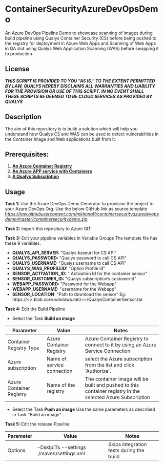 # ContainerSecurityAzureDevOpsDemo
An Azure DevOps Pipeline Demo to showcase scanning of images during build pipeline using Qualys Container Security (CS) before being pushed to the registry for deployment in Azure Web Apps and Scanning of Web Apps in QA slot using Qualys Web Application Scanning (WAS) before swapping it to production

## License
_**THIS SCRIPT IS PROVIDED TO YOU "AS IS."  TO THE EXTENT PERMITTED BY LAW, QUALYS HEREBY DISCLAIMS ALL WARRANTIES AND LIABILITY FOR THE PROVISION OR USE OF THIS SCRIPT.  IN NO EVENT SHALL THESE SCRIPTS BE DEEMED TO BE CLOUD SERVICES AS PROVIDED BY QUALYS**_

## Description
The aim of this repository is to build a solution which will help you understand how Qualys CS and WAS can be used to detect vulnerabilities in the Container Image and Web applications built from it.

## **Prerequisites:**
  1. [**An Azure Container Registry**](/examples/azurecontainerregistry.md)
  2. [**An Azure APP service with Containers**](/examples/azureappservice.md)
  3. [**A Qualys Subscription**](https://www.qualys.com/free-trial/)
 
## Usage
**Task 1:** Use the Azure DevOps Demo Generator to provision the project to your Azure DevOps Org. Use the below GitHub link as source template
_https://raw.githubusercontent.com/mkhanal1/containersecurityazuredevopsdemo/master/containersecuritydemo.zip_

**Task 2:** Import this repository to Azure GIT

**Task 3:** Edit your pipeline variables in Variable Groups
The template file has these 9 variables.

  * **QUALYS_API_SERVER:** "Qualys baseurl for CS API"
  * **QUALYS_PASSWORD:** "Qualys password to call CS API"
  * **QUALYS_USERNAME:** "Qualys username to call CS API"
  * **QUALYS_WAS_PROFILEID:** "Option Profile Id"
  * **SENSOR_ACTIVATION_ID:** " Activation Id for the container sensor"
  * **SENSOR_CUSTOMER_ID:** "Qualys subscription’s customerId"
  * **WEBAPP_PASSWORD:** "Password for the Webapp"
  * **WEBAPP_USERNAME:** "username for the Webapp"
  * **SENSOR_LOCATION:** "Path to download the sensor"
  Eg: https://<<storage-account>>.blob.core.windows.net/<<container-name>>/QualysContainerSensor.tar
  
**Task 4:** Edit the Build Pipeline

  * Select the Task **Build an image**
  
  Parameter|Value|Notes|
  ---------|-----|-----|
  Container Registry Type | Azure Container Registry | Azure Container Registry to connect to it by using an Azure Service Connection |
  Azure subscription | Name of service connection | select the Azure subscription from the list and click 'Authorize'. |
  Azure Container Registry | Name of the registry | The container image will be built and pushed to this container registry in the selected Azure Subscription |
  
  * Select the Task **Push an image**
  Use the same parameters as described in Task "Build an image"

**Task 5:** Edit the release Pipeline

Parameter|Value|Notes|
---------|-----|-----|
Options|-DskipITs --settings ./maven/settings.xml|Skips integration tests during the build
